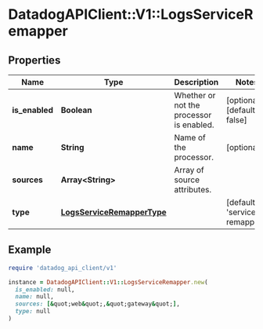 # DatadogAPIClient::V1::LogsServiceRemapper

## Properties

| Name | Type | Description | Notes |
| ---- | ---- | ----------- | ----- |
| **is_enabled** | **Boolean** | Whether or not the processor is enabled. | [optional][default to false] |
| **name** | **String** | Name of the processor. | [optional] |
| **sources** | **Array&lt;String&gt;** | Array of source attributes. |  |
| **type** | [**LogsServiceRemapperType**](LogsServiceRemapperType.md) |  | [default to &#39;service-remapper&#39;] |

## Example

```ruby
require 'datadog_api_client/v1'

instance = DatadogAPIClient::V1::LogsServiceRemapper.new(
  is_enabled: null,
  name: null,
  sources: [&quot;web&quot;,&quot;gateway&quot;],
  type: null
)
```

